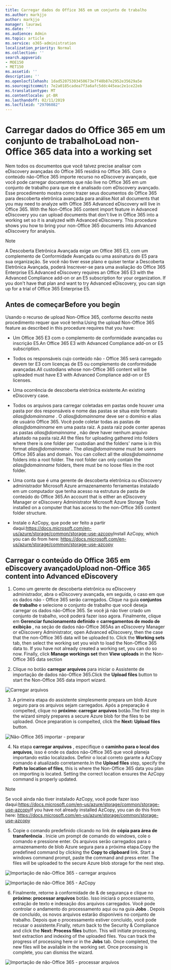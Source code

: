 ```yaml
---
title: Carregar dados do Office 365 em um conjunto de trabalho
ms.author: markjjo
author: markjjo
manager: laurawi
ms.date: ''
ms.audience: Admin
ms.topic: article
ms.service: o365-administration
localization_priority: Normal
ms.collection: ''
search.appverid:
- MOE150
- MET150
ms.assetid: ''
description: ''
ms.openlocfilehash: 1dad52075303450673e7f48b87e2952e35629a5e
ms.sourcegitcommit: 7e2a0185cadea7f3a6afc5ddc445eac2e1ce22eb
ms.translationtype: MT
ms.contentlocale: pt-BR
ms.lasthandoff: 02/11/2019
ms.locfileid: "29706082"
---
```

# <a name="load-non-office-365-data-into-a-working-set"></a><span data-ttu-id="0a747-102">Carregar dados do Office 365 em um conjunto de trabalho</span><span class="sxs-lookup"><span data-stu-id="0a747-102">Load non-Office 365 data into a working set</span></span>

<span data-ttu-id="0a747-p101">Nem todos os documentos que você talvez precise analisar com eDiscovery avançadas do Office 365 residirá no Office 365. Com o conteúdo não-Office 365 importe recurso no eDiscovery avançado, que você pode carregar documentos que não live no Office 365 em um conjunto de trabalho para que ele é analisado com eDiscovery avançado. Esse procedimento mostra como trazer seus documentos do Office 365 para descoberta eletrônica avançada para análise.</span><span class="sxs-lookup"><span data-stu-id="0a747-p101">Not all documents that you may need to analyze with Office 365 Advanced eDiscovery will live in Office 365. With the Non-Office 365 content import feature in Advanced eDiscovery you can upload documents that don't live in Office 365 into a working set so it is analyzed with Advanced eDiscovery. This procedure shows you how to bring your non-Office 365 documents into Advanced eDiscovery for analysis.</span></span>

>[!Note]
><span data-ttu-id="0a747-p102">A Descoberta Eletrônica Avançada exige um Office 365 E3, com um complemento de Conformidade Avançada ou uma assinatura do E5 para sua organização. Se você não tiver esse plano e quiser tentar a Descoberta Eletrônica Avançada, poderá Inscrever-se para uma avaliação do Office 365 Enterprise E5.</span><span class="sxs-lookup"><span data-stu-id="0a747-p102">Advanced eDiscovery requires an Office 365 E3 with the Advanced Compliance add-on or an E5 subscription for your organization. If you don't have that plan and want to try Advanced eDiscovery, you can sign up for a trial of Office 365 Enterprise E5.</span></span>

## <a name="before-you-begin"></a><span data-ttu-id="0a747-108">Antes de começar</span><span class="sxs-lookup"><span data-stu-id="0a747-108">Before you begin</span></span>
<span data-ttu-id="0a747-109">Usando o recurso de upload Non-Office 365, conforme descrito neste procedimento requer que você tenha:</span><span class="sxs-lookup"><span data-stu-id="0a747-109">Using the upload Non-Office 365 feature as described in this procedure requires that you have:</span></span>

- <span data-ttu-id="0a747-110">Um Office 365 E3 com o complemento de conformidade avançadas ou inscrição E5.</span><span class="sxs-lookup"><span data-stu-id="0a747-110">An Office 365 E3 with Advanced Compliance add-on or E5 subscription.</span></span>

- <span data-ttu-id="0a747-111">Todos os responsáveis cujo conteúdo não - Office 365 será carregado devem ter E3 com licenças de E5 ou complemento de conformidade avançadas.</span><span class="sxs-lookup"><span data-stu-id="0a747-111">All custodians whose non-Office 365 content will be uploaded must have E3 with Advanced Compliance add-on or E5 licenses.</span></span>

- <span data-ttu-id="0a747-112">Uma ocorrência de descoberta eletrônica existente.</span><span class="sxs-lookup"><span data-stu-id="0a747-112">An existing eDiscovery case.</span></span>

- <span data-ttu-id="0a747-p103">Todos os arquivos para carregar coletadas em pastas onde houver uma pasta por dos responsáveis e nome das pastas se situa este formato *alias@domainname* . O *alias@domainname* deve ser o domínio e alias de usuário Office 365. Você pode coletar todas as pastas de *alias@domainname* em uma pasta raiz. A pasta raiz pode conter apenas as pastas *alias@domainname* , não deve haver nenhum arquivo afastado na pasta raiz.</span><span class="sxs-lookup"><span data-stu-id="0a747-p103">All the files for uploading gathered into folders where there is one folder per custodian and the folders' name is in this format *alias@domainname* . The *alias@domainname* must be users Office 365 alias and domain. You can collect all the *alias@domainname* folders into a root folder. The root folder can only contain the *alias@domainname* folders, there must be no loose files in the root folder.</span></span>

- <span data-ttu-id="0a747-117">Uma conta que é uma gerente de descoberta eletrônica ou eDiscovery administrador Microsoft Azure armazenamento ferramentas instalado em um computador que tenha acesso na estrutura de pasta de conteúdo do Office 365.</span><span class="sxs-lookup"><span data-stu-id="0a747-117">An account that is either an eDiscovery Manager or eDiscovery Administrator Microsoft Azure Storage Tools installed on a computer that has access to the non-Office 365 content folder structure.</span></span>

- <span data-ttu-id="0a747-118">Instale o AzCopy, que pode ser feito a partir daqui:https://docs.microsoft.com/en-us/azure/storage/common/storage-use-azcopy</span><span class="sxs-lookup"><span data-stu-id="0a747-118">Install AzCopy, which you can do from here: https://docs.microsoft.com/en-us/azure/storage/common/storage-use-azcopy</span></span>

## <a name="upload-non-office-365-content-into-advanced-ediscovery"></a><span data-ttu-id="0a747-119">Carregar o conteúdo do Office 365 em eDiscovery avançado</span><span class="sxs-lookup"><span data-stu-id="0a747-119">Upload non-Office 365 content into Advanced eDiscovery</span></span>

1. <span data-ttu-id="0a747-p104">Como um gerente de descoberta eletrônica ou eDiscovery administrador, abra o eDiscovery avançada, em seguida, o caso em que os dados não - Office 365 serão carregados.  Clique na guia **conjuntos de trabalho** e selecione o conjunto de trabalho que você deseja carregar os dados não-Office 365.  Se você já não tiver criado um conjunto de trabalho, você poderá fazer isso agora.  Finalmente, clique em **Gerenciar funcionamento definido** e **carregamentos de modo de exibição** , na seção de dados não-Office 365</span><span class="sxs-lookup"><span data-stu-id="0a747-p104">As an eDiscovery Manager or eDiscovery Administrator, open Advanced eDiscovery, then the case that the non-Office 365 data will be uploaded to.  Click the **Working sets** tab, then select the working set you wish to load the Non-Office 365 data to.  If you have not already created a working set, you can do so now.  Finally, click **Manage workings set** then **View uploads** in the Non-Office 365 data section</span></span>

2. <span data-ttu-id="0a747-124">Clique no botão **carregar arquivos** para iniciar o Assistente de importação de dados não-Office 365.</span><span class="sxs-lookup"><span data-stu-id="0a747-124">Click the **Upload files** button to start the Non-Office 365 data import wizard.</span></span>

![Carregar arquivos](../media/574f4059-4146-4058-9df3-ec97cf28d7c7.png)

3. <span data-ttu-id="0a747-p105">A primeira etapa do assistente simplesmente prepara um blob Azure seguro para os arquivos sejam carregados.  Após a preparação é compelted, clique no **próximo: carregar arquivos** botão.</span><span class="sxs-lookup"><span data-stu-id="0a747-p105">The first step in the wizard simply prepares a secure Azure blob for the files to be uploaded.  Once preparation is compelted, click the **Next: Upload files** button.</span></span>

![Não-Office 365 importar - preparar](../media/0670a347-a578-454a-9b3d-e70ef47aec57.png)
 
4. <span data-ttu-id="0a747-p106">Na etapa **carregar arquivos** , especifique o **caminho para o local dos arquivos**, isso é onde os dados não-Office 365 que você planeja importando estão localizados.  Definir o local correto garante a AzCopy comando é atualizado corretamente.</span><span class="sxs-lookup"><span data-stu-id="0a747-p106">In the **Upload files** step, specify the **Path to location of files**, this is where the Non-Office 365 data you plan on importing is located.  Setting the correct location ensures the AzCopy command is properly updated.</span></span>

> [!NOTE]
> <span data-ttu-id="0a747-131">Se você ainda não tiver instalado AzCopy, você pode fazer isso daqui:https://docs.microsoft.com/en-us/azure/storage/common/storage-use-azcopy</span><span class="sxs-lookup"><span data-stu-id="0a747-131">If you have not already installed AzCopy, you can do this from here: https://docs.microsoft.com/en-us/azure/storage/common/storage-use-azcopy</span></span>

5. <span data-ttu-id="0a747-p107">Copie o comando predefinido clicando no link de **cópia para área de transferência** . Inicie um prompt de comando do windows, cole o comando e pressione enter.  Os arquivos serão carregados para o armazenamento de blob Azure segura para a próxima etapa.</span><span class="sxs-lookup"><span data-stu-id="0a747-p107">Copy the predefined command by clicking the **Copy to clipboard** link. Start a windows command prompt, paste the command and press enter.  The files will be uploaded to the secure Azure blob storage for the next step.</span></span>

![Importação de não-Office 365 - carregar arquivos](../media/3ea53b5d-7f9b-4dfc-ba63-90a38c14d41a.png)

![Importação de não-Office 365 - AzCopy](../media/504e2dbe-f36f-4f36-9b08-04aea85d8250.png)

6. <span data-ttu-id="0a747-p108">Finalmente, retorne à conformidade de & de segurança e clique no **próximo: processar arquivos** botão.  Isso iniciará o processamento, extração de texto e indexação dos arquivos carregados.  Você pode controlar o andamento do processamento aqui ou na guia **Jobs** .  Depois de concluído, os novos arquivos estarão disponíveis no conjunto de trabalho.  Depois que o processamento estiver concluído, você pode recusar o assistente.</span><span class="sxs-lookup"><span data-stu-id="0a747-p108">Finally, return back to the Security & Compliance and click the **Next: Process files** button.  This will initiate processing, text extraction and indexing of the uploaded files.  You can track the progress of processing here or in the **Jobs** tab.  Once completed, the new files will be available in the working set.  Once processing is complete, you can dismiss the wizard.</span></span>

![Importação de não-Office 365 - processar arquivos](../media/218b1545-416a-4a9f-9b25-3b70e8508f67.png)

